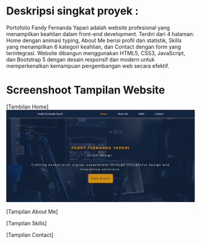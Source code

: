 # Deskripsi singkat proyek :
Portofolio Fandy Fernanda Yapari adalah website profesional yang menampilkan keahlian dalam front-end development. Terdiri dari 4 halaman: 
Home dengan animasi typing, About Me berisi profil dan statistik, Skills yang menampilkan 6 kategori keahlian, dan Contact dengan form yang terintegrasi. 
Website dibangun menggunakan HTML5, CSS3, JavaScript, dan Bootstrap 5 dengan desain responsif dan modern untuk memperkenalkan kemampuan pengembangan web secara efektif.

# Screenshoot Tampilan Website
[Tambilan Home]
<img src="https://github.com/Fandyyapari/Project-Web-Portofolio/blob/main/home.png" />

[Tampilan About Me]
<img src=""/>

[Tampilan Skills]
<img src="" />

[Tampilan Contact]
<img src=""/>


